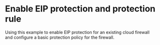 # Enable EIP protection and protection rule

Using this example to enable EIP protection for an existing cloud firewall and configure a basic protection policy for
the firewall.
